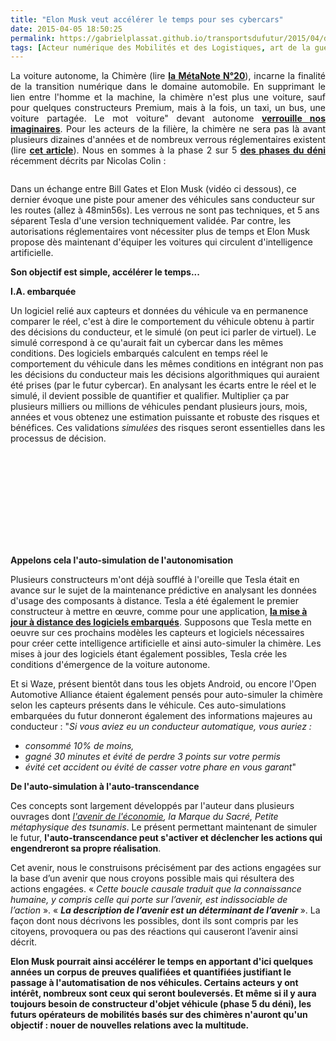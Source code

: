 ```yaml
---
title: "Elon Musk veut accélérer le temps pour ses cybercars"
date: 2015-04-05 18:50:25
permalink: https://gabrielplassat.github.io/transportsdufutur/2015/04/dans-cet-echange-entre-bill-gates-et-elon-musk-ce-dernier-evoque-une-piste-pour-amener-des-vehicules-sans-conducteur-sur.html
tags: [Acteur numérique des Mobilités et des Logistiques, art de la guerre, citoyen, cybercar, cygne noir, donnée data, données réelles, E.Musk, google, innovation, internet des objets, partage de données, Pay as You Move, Service de mobilité, véhicule propre]
---
```


<p style="text-align: justify;">La voiture autonome, la Chimère (lire <a href="https://gabrielplassat.github.io/transportsdufutur/2014/04/metanote-20-la-voiture-sans-conducteur-la-chimere.html" target="_blank"><strong>la MétaNote N°20</strong></a>), incarne la finalité de la transition numérique dans le domaine automobile. En supprimant le lien entre l'homme et la machine, la chimère n'est plus une voiture, sauf pour quelques constructeurs Premium, mais à la fois, un taxi, un bus, une voiture partagée. Le mot voiture" devant autonome <a href=""http://rue89.nouvelobs.com/2015/03/15/voiture-demain-fera-envie-sera-content-sen-servir-258181"" target=""_blank""><strong>verrouille nos imaginaires</strong></a>. Pour les acteurs de la filière, la chimère ne sera pas là avant plusieurs dizaines d'années et de nombreux verrous réglementaires existent (lire <a href="https://gabrielplassat.github.io/transportsdufutur/2014/07/innovations-seniors-pollution-et-cybercars.html"" target=""_blank""><strong>cet article</strong></a>). Nous en sommes à la phase 2 sur 5 <a href=""https://medium.com/welcome-to-thefamily/les-cinq-etapes-du-deni-a7a06072c9fc"" target=""_blank""><strong>des phases du déni</strong></a> récemment décrits par Nicolas Colin :</p> <p style=""text-align: justify><a class=""asset-img-link"" href="https://gabrielplassat.github.io/transportsdufutur/wp-content/uploads/sites/6/old/6a0120a66d2ad4970b01b8d0fc6173970c-pi.jpg"" style=""display: inline><img rel=""lightbox[]"" alt=""1 -1Iq_0CszFeiGjfZGys8-g"" border=""0"" class=""asset  asset-image at-xid-6a0120a66d2ad4970b01b8d0fc6173970c image-full img-responsive"" src=""/wp-content/uploads/sites/6/old/6a0120a66d2ad4970b01b8d0fc6173970c-800wi.jpg"" title=""1 -1Iq_0CszFeiGjfZGys8-g"" /></a></p> <p style=""text-align: justify>Dans un échange entre Bill Gates et Elon Musk (vidéo ci dessous), ce dernier évoque une piste pour amener des véhicules sans conducteur sur les routes (allez à 48min56s). Les verrous ne sont pas techniques, et 5 ans séparent Tesla d'une version techniquement validée. Par contre, les autorisations réglementaires vont nécessiter plus de temps et Elon Musk propose dès maintenant d'équiper les voitures qui circulent d'intelligence artificielle.</p> <p style=""text-align: justify><strong>Son objectif est simple, accélérer le temps...</strong></p> <p style=""text-align: justify></p>  <!--more-->  <p style=""text-align: justify><strong>I.A. embarquée</strong></p> <p style=""text-align: justify>Un logiciel relié aux capteurs et données du véhicule va en permanence comparer le réel, c'est à dire le comportement du véhicule obtenu à partir des décisions du conducteur, et le simulé (on peut ici parler de virtuel). Le simulé correspond à ce qu'aurait fait un cybercar dans les mêmes conditions. Des logiciels embarqués calculent en temps réel le comportement du véhicule dans les mêmes conditions en intégrant non pas les décisions du conducteur mais les décisions algorithmiques qui auraient été prises (par le futur cybercar). En analysant les écarts entre le réel et le simulé, il devient possible de quantifier et qualifier. Multiplier ça par plusieurs milliers ou millions de véhicules pendant plusieurs jours, mois, années et vous obtenez une estimation puissante et robuste des risques et bénéfices. Ces validations <em>simulées</em> des risques seront essentielles dans les processus de décision. </p> <p><iframe allowfullscreen="""" frameborder=""0"" height=""315"" src=""https://www.youtube.com/embed/NG0ZjUfOBUs?t=48m56s"" width=""560""></iframe></p> <p style=""text-align: justify><strong>Appelons cela l'auto-simulation de l'autonomisation</strong></p> <p style=""text-align: justify>Plusieurs constructeurs m'ont déjà soufflé à l'oreille que Tesla était en avance sur le sujet de la maintenance prédictive en analysant les données d'usage des composants à distance. Tesla a été également le premier constructeur à mettre en œuvre, comme pour une application, <a href=""http://www.wired.com/2012/09/tesla-over-the-air/"" target=""_blank""><strong>la mise à jour à distance des logiciels embarqués</strong></a>. Supposons que Tesla mette en oeuvre sur ces prochains modèles les capteurs et logiciels nécessaires pour créer cette intelligence artificielle et ainsi auto-simuler la chimère. Les mises à jour des logiciels étant également possibles, Tesla crée les conditions d'émergence de la voiture autonome.</p> <p style=""text-align: justify>Et si Waze, présent bientôt dans tous les objets Android, ou encore l'Open Automotive Alliance étaient également pensés pour auto-simuler la chimère selon les capteurs présents dans le véhicule. Ces auto-simulations embarquées du futur donneront également des informations majeures au conducteur : "<em>Si vous aviez eu un conducteur automatique, vous auriez :</em></p> <ul> <li><em>consommé 10% de moins,</em></li> <li><em>gagné 30 minutes et évité de perdre 3 points sur votre permis</em></li> <li><em>évité cet accident ou évité de casser votre phare en vous garant</em>"</li> </ul> <p style=""text-align: justify><strong>De l'auto-simulation à l'auto-transcendance</strong></p> <p style=""text-align: justify>Ces concepts sont largement développés par l'auteur dans plusieurs ouvrages dont <em><a href="https://gabrielplassat.github.io/transportsdufutur/2012/05/jean-pierre-dupuy-nous-apporte-dans-son-dernier-ouvrage-des-pistes-de-reflexion-pour-nous-aider-a-penser-le-monde-qui-vient.html"" target=""_blank"">l'avenir de l'économie</a>, la Marque du Sacré, Petite métaphysique des tsunamis</em>. Le présent permettant maintenant de simuler le futur, <strong>l'auto-transcendance peut s'activer et déclencher les actions qui engendreront sa propre réalisation</strong>. </p> <p style=""text-align: justify>Cet avenir, nous le construisons précisément par des actions engagées sur la base d’un avenir que nous croyons possible mais qui résultera des actions engagées. « <em>Cette boucle causale traduit que la connaissance humaine, y compris celle qui porte sur l’avenir, est indissociable de l’action</em> ». « <strong><em>La description de l’avenir est un déterminant de l’avenir</em> </strong>». La façon dont nous décrivons les possibles, dont ils sont compris par les citoyens, provoquera ou pas des réactions qui causeront l’avenir ainsi décrit.</p> <p style=""text-align: justify><strong>Elon Musk pourrait ainsi <span style=""text-decoration: underline>accélérer</span> le temps en apportant d'ici quelques années un corpus de preuves qualifiées et quantifiées justifiant le passage à l'automatisation de nos véhicules. Certains acteurs y ont intérêt, nombreux sont ceux qui seront bouleversés. Et même si il y aura toujours besoin de constructeur d'objet véhicule (phase 5 du déni), les futurs opérateurs de mobilités basés sur des chimères n'auront qu'un objectif : nouer de nouvelles relations avec la multitude. </strong></p> <p style=""text-align: justify> </p> <p style=""text-align: justify
